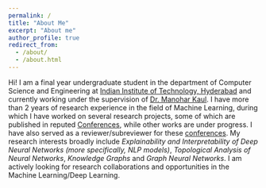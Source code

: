 ```yaml
---
permalink: /
title: "About Me"
excerpt: "About me"
author_profile: true
redirect_from: 
  - /about/
  - /about.html
---
```


Hi! I am a final year undergraduate student in the department of Computer Science and Engineering at [Indian Institute of Technology, Hyderabad](https://www.iith.ac.in/) and currently working under the supervision of [Dr. Manohar Kaul](https://www.iith.ac.in/~mkaul/). I have more than 2 years of research experience in the field of Machine Learning, during which I have worked on several research projects, some of which are published in reputed [Conferences](https://chauhanjatin10.github.io/publications/), while other works are under progress. I have also served as a reviewer/subreviewer for these [conferences](https://chauhanjatin10.github.io/service/). My research interests broadly include *Explainability and Interpretability of Deep Neural Networks (more specifically, NLP models)*, *Topological Analysis of Neural Networks*, *Knowledge Graphs* and *Graph Neural Networks*. I am actively looking for research collaborations and opportunities in the Machine Learning/Deep Learning.